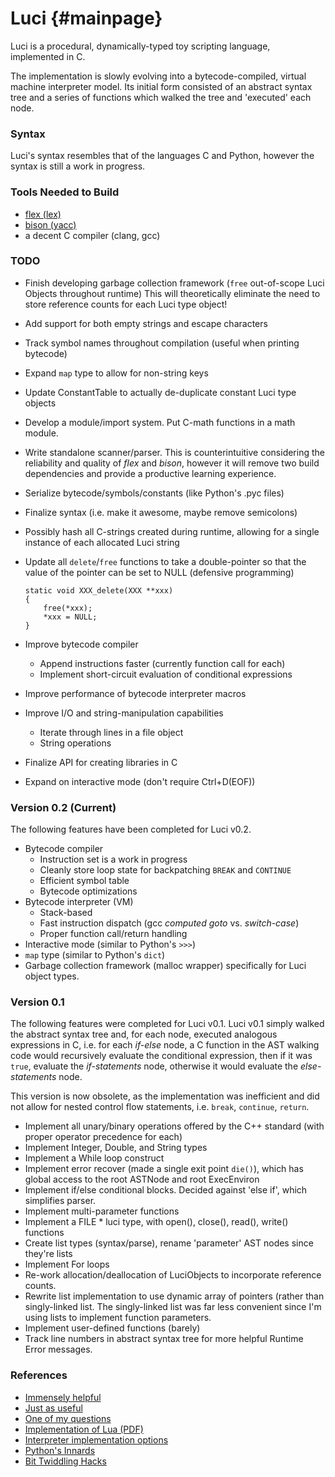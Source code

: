 Luci                                         {#mainpage}
=========================================================

Luci is a procedural, dynamically-typed toy scripting language, implemented in C.

The implementation is slowly evolving into a bytecode-compiled,
virtual machine interpreter model. Its initial form consisted of
an abstract syntax tree and a series of functions which walked the
tree and 'executed' each node.


### Syntax

Luci's syntax resembles that of the languages C and Python, however
the syntax is still a work in progress.


### Tools Needed to Build

- [flex (lex)](http://flex.sourceforge.net/)
- [bison (yacc)](http://www.gnu.org/software/bison/)
- a decent C compiler (clang, gcc)


### TODO

- Finish developing garbage collection framework
  (`free` out-of-scope Luci Objects throughout runtime)
  This will theoretically eliminate the need to store
  reference counts for each Luci type object!
- Add support for both empty strings and escape characters
- Track symbol names throughout compilation (useful when printing bytecode)
- Expand `map` type to allow for non-string keys
- Update ConstantTable to actually de-duplicate constant Luci type objects
- Develop a module/import system. Put C-math functions in a math module.
- Write standalone scanner/parser. This is counterintuitive considering the
  reliability and quality of *flex* and *bison*, however it will remove
  two build dependencies and provide a productive learning experience.
- Serialize bytecode/symbols/constants (like Python's .pyc files)
- Finalize syntax (i.e. make it awesome, maybe remove semicolons)
- Possibly hash all C-strings created during runtime, allowing for a single
  instance of each allocated Luci string
- Update all `delete`/`free` functions to take a double-pointer so that
  the value of the pointer can be set to NULL (defensive programming)

      static void XXX_delete(XXX **xxx)
      {
          free(*xxx);
          *xxx = NULL;
      }

- Improve bytecode compiler
  - Append instructions faster (currently function call for each)
  - Implement short-circuit evaluation of conditional expressions
- Improve performance of bytecode interpreter macros
- Improve I/O and string-manipulation capabilities
  - Iterate through lines in a file object
  - String operations
- Finalize API for creating libraries in C
- Expand on interactive mode (don't require Ctrl+D(EOF))

### Version 0.2 (Current)

The following features have been completed for Luci v0.2.

- Bytecode compiler
  - Instruction set is a work in progress
  - Cleanly store loop state for backpatching `BREAK` and `CONTINUE`
  - Efficient symbol table
  - Bytecode optimizations
- Bytecode interpreter (VM)
  - Stack-based
  - Fast instruction dispatch (gcc *computed goto* vs. *switch-case*)
  - Proper function call/return handling
- Interactive mode (similar to Python's `>>>`)
- `map` type (similar to Python's `dict`)
- Garbage collection framework (malloc wrapper) specifically for Luci
  object types.


### Version 0.1

The following features were completed for Luci v0.1.
Luci v0.1 simply walked the abstract syntax tree and,
for each node, executed analogous expressions in C, i.e.
for each *if-else* node, a C function in the AST walking
code would recursively evaluate the conditional expression,
then if it was `true`, evaluate the *if-statements* node,
otherwise it would evaluate the *else-statements* node.

This version is now obsolete, as the implementation
was inefficient and did not allow for nested control flow
statements, i.e. `break`, `continue`, `return`.

- Implement all unary/binary operations offered by the C++ standard
  (with proper operator precedence for each)
- Implement Integer, Double, and String types
- Implement a While loop construct
- Implement error recover (made a single exit point `die()`), which has global
  access to the root ASTNode and root ExecEnviron
- Implement if/else conditional blocks. Decided against 'else if', which simplifies parser.
- Implement multi-parameter functions
- Implement a FILE * luci type, with open(), close(), read(), write() functions
- Create list types (syntax/parse), rename 'parameter' AST nodes since they're lists
- Implement For loops
- Re-work allocation/deallocation of LuciObjects to incorporate
  reference counts.
- Rewrite list implementation to use dynamic array of pointers (rather than singly-linked
  list. The singly-linked list was far less convenient since I'm using lists to implement
  function parameters.
- Implement user-defined functions (barely)
- Track line numbers in abstract syntax tree for more helpful Runtime Error messages.


### References

- [Immensely helpful](http://stackoverflow.com/a/2644949)
- [Just as useful](http://gnuu.org/2009/09/18/writing-your-own-toy-compiler/)
- [One of my questions](http://stackoverflow.com/q/13094001/1689220)
- [Implementation of Lua (PDF)](http://www.lua.org/doc/jucs05.pdf)
- [Interpreter implementation options](http://realityforge.org/code/virtual-machines/2011/05/19/interpreters.html)
- [Python's Innards](http://tech.blog.aknin.name/2010/04/02/pythons-innards-introduction/)
- [Bit Twiddling Hacks](http://graphics.stanford.edu/~seander/bithacks.html)
